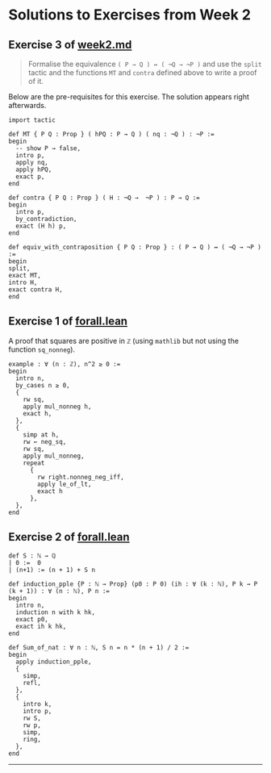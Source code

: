 
# Solutions to Exercises from Week 2

## Exercise 3 of [week2.md](https://github.com/matematiflo/Comp_assisted_math/blob/2023_SoSe/Lean/week2.md)

> Formalise the equivalence `( P → Q ) ↔ ( ¬Q → ¬P )` and use the `split` tactic and the functions `MT` and `contra` defined above to write a proof of it.

Below are the pre-requisites for this exercise. The solution appears right afterwards.

```lean
import tactic

def MT { P Q : Prop } ( hPQ : P → Q ) ( nq : ¬Q ) : ¬P :=
begin
  -- show P → false,
  intro p,
  apply nq,
  apply hPQ,
  exact p,
end

def contra { P Q : Prop } ( H : ¬Q →  ¬P ) : P → Q :=
begin
  intro p,
  by_contradiction,
  exact (H h) p,
end

def equiv_with_contraposition { P Q : Prop } : ( P → Q ) ↔ ( ¬Q → ¬P ) :=
begin
split,
exact MT,
intro H,
exact contra H,
end
```

## Exercise 1 of [forall.lean](https://github.com/matematiflo/Comp_assisted_math/blob/2023_SoSe/Lean/Practice_folder/forall.md)

A proof that squares are positive in `ℤ` (using `mathlib` but not using the function `sq_nonneg`).

```lean
example : ∀ (n : ℤ), n^2 ≥ 0 :=
begin
  intro n,
  by_cases n ≥ 0,
  {
    rw sq,
    apply mul_nonneg h,
    exact h,
  },
  {
    simp at h,
    rw ← neg_sq,
    rw sq,
    apply mul_nonneg,
    repeat
      {
        rw right.nonneg_neg_iff,
        apply le_of_lt,
        exact h
      },
  },
end
```

## Exercise 2 of [forall.lean](https://github.com/matematiflo/Comp_assisted_math/blob/2023_SoSe/Lean/Practice_folder/forall.md)

```lean
def S : ℕ → ℚ
| 0 :=  0
| (n+1) := (n + 1) + S n

def induction_pple {P : ℕ → Prop} (p0 : P 0) (ih : ∀ (k : ℕ), P k → P (k + 1)) : ∀ (n : ℕ), P n :=
begin
  intro n,
  induction n with k hk,
  exact p0,
  exact ih k hk,
end

def Sum_of_nat : ∀ n : ℕ, S n = n * (n + 1) / 2 :=
begin
  apply induction_pple,
  {
    simp,
    refl,
  },
  {
    intro k,
    intro p,
    rw S,
    rw p,
    simp,
    ring,
  },
end
```

---
